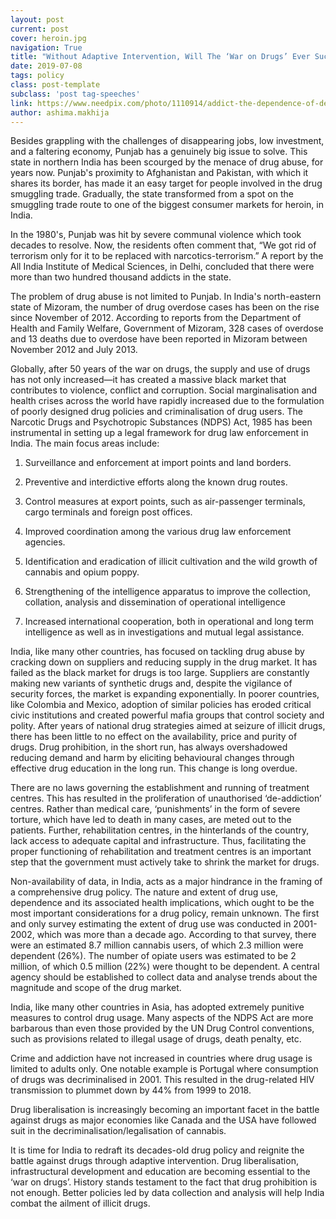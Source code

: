 ```yaml
---
layout: post
current: post
cover: heroin.jpg
navigation: True
title: "Without Adaptive Intervention, Will The ‘War on Drugs’ Ever Succeed?"
date: 2019-07-08
tags: policy
class: post-template
subclass: 'post tag-speeches'
link: https://www.needpix.com/photo/1110914/addict-the-dependence-of-dependent-drug-addiction-man-drug-dependence-an-injection-heroin-syringe
author: ashima.makhija
---
```

Besides grappling with the challenges of disappearing jobs, low investment, and a faltering economy, Punjab has a genuinely big issue to solve. This state in northern India has been scourged by the menace of drug abuse, for years now. Punjab's proximity to Afghanistan and Pakistan, with which it shares its border, has made it an easy target for people involved in the drug smuggling trade. Gradually, the state transformed from a spot on the smuggling trade route to one of the biggest consumer markets for heroin, in India.

  

In the 1980's, Punjab was hit by severe communal violence which took decades to resolve. Now, the residents often comment that, “We got rid of terrorism only for it to be replaced with narcotics-terrorism.” A report by the All India Institute of Medical Sciences, in Delhi, concluded that there were more than two hundred thousand addicts in the state.

  

The problem of drug abuse is not limited to Punjab. In India's north-eastern state of Mizoram, the number of drug overdose cases has been on the rise since November of 2012. According to reports from the Department of Health and Family Welfare, Government of Mizoram, 328 cases of overdose and 13 deaths due to overdose have been reported in Mizoram between November 2012 and July 2013.

  

Globally, after 50 years of the war on drugs, the supply and use of drugs has not only increased—it has created a massive black market that contributes to violence, conflict and corruption. Social marginalisation and health crises across the world have rapidly increased due to the formulation of poorly designed drug policies and criminalisation of drug users. The Narcotic Drugs and Psychotropic Substances (NDPS) Act, 1985 has been instrumental in setting up a legal framework for drug law enforcement in India. The main focus areas include:

1.  Surveillance and enforcement at import points and land borders.
    
2.  Preventive and interdictive efforts along the known drug routes.
    
3.  Control measures at export points, such as air-passenger terminals, cargo terminals and foreign post offices.
    
4.  Improved coordination among the various drug law enforcement agencies.
    
5.  Identification and eradication of illicit cultivation and the wild growth of cannabis and opium poppy.
    
6.  Strengthening of the intelligence apparatus to improve the collection, collation, analysis and dissemination of operational intelligence
    
7.  Increased international cooperation, both in operational and long term intelligence as well as in investigations and mutual legal assistance.
    

India, like many other countries, has focused on tackling drug abuse by cracking down on suppliers and reducing supply in the drug market. It has failed as the black market for drugs is too large. Suppliers are constantly making new variants of synthetic drugs and, despite the vigilance of security forces, the market is expanding exponentially. In poorer countries, like Colombia and Mexico, adoption of similar policies has eroded critical civic institutions and created powerful mafia groups that control society and polity. After years of national drug strategies aimed at seizure of illicit drugs, there has been little to no effect on the availability, price and purity of drugs. Drug prohibition, in the short run, has always overshadowed reducing demand and harm by eliciting behavioural changes through effective drug education in the long run. This change is long overdue.

  

There are no laws governing the establishment and running of treatment centres. This has resulted in the proliferation of unauthorised ‘de-addiction’ centres. Rather than medical care, ‘punishments’ in the form of severe torture, which have led to death in many cases, are meted out to the patients. Further, rehabilitation centres, in the hinterlands of the country, lack access to adequate capital and infrastructure. Thus, facilitating the proper functioning of rehabilitation and treatment centres is an important step that the government must actively take to shrink the market for drugs.

  

Non-availability of data, in India, acts as a major hindrance in the framing of a comprehensive drug policy. The nature and extent of drug use, dependence and its associated health implications, which ought to be the most important considerations for a drug policy, remain unknown. The first and only survey estimating the extent of drug use was conducted in 2001-2002, which was more than a decade ago. According to that survey, there were an estimated 8.7 million cannabis users, of which 2.3 million were dependent (26%). The number of opiate users was estimated to be 2 million, of which 0.5 million (22%) were thought to be dependent. A central agency should be established to collect data and analyse trends about the magnitude and scope of the drug market.

  

India, like many other countries in Asia, has adopted extremely punitive measures to control drug usage. Many aspects of the NDPS Act are more barbarous than even those provided by the UN Drug Control conventions, such as provisions related to illegal usage of drugs, death penalty, etc.

  

Crime and addiction have not increased in countries where drug usage is limited to adults only. One notable example is Portugal where consumption of drugs was decriminalised in 2001. This resulted in the drug-related HIV transmission to plummet down by 44% from 1999 to 2018.

  

Drug liberalisation is increasingly becoming an important facet in the battle against drugs as major economies like Canada and the USA have followed suit in the decriminalisation/legalisation of cannabis.

  

It is time for India to redraft its decades-old drug policy and reignite the battle against drugs through adaptive intervention. Drug liberalisation, infrastructural development and education are becoming essential to the ‘war on drugs’. History stands testament to the fact that drug prohibition is not enough. Better policies led by data collection and analysis will help India combat the ailment of illicit drugs.
